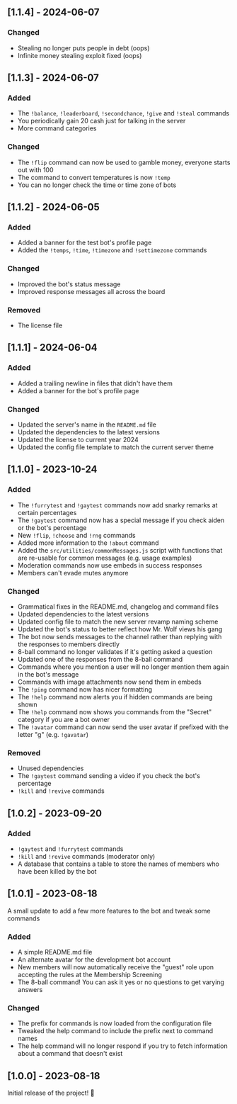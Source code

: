## [1.1.4] - 2024-06-07

### Changed

- Stealing no longer puts people in debt (oops)
- Infinite money stealing exploit fixed (oops)

## [1.1.3] - 2024-06-07

### Added

- The `!balance`, `!leaderboard`, `!secondchance`, `!give` and `!steal` commands
- You periodically gain 20 cash just for talking in the server
- More command categories

### Changed

- The `!flip` command can now be used to gamble money, everyone starts out with 100
- The command to convert temperatures is now `!temp`
- You can no longer check the time or time zone of bots

## [1.1.2] - 2024-06-05

### Added

- Added a banner for the test bot's profile page
- Added the `!temps`, `!time`, `!timezone` and `!settimezone` commands

### Changed

- Improved the bot's status message
- Improved response messages all across the board

### Removed

- The license file

## [1.1.1] - 2024-06-04

### Added

- Added a trailing newline in files that didn't have them
- Added a banner for the bot's profile page

### Changed

- Updated the server's name in the `README.md` file
- Updated the dependencies to the latest versions
- Updated the license to current year 2024
- Updated the config file template to match the current server theme

## [1.1.0] - 2023-10-24

### Added

- The `!furrytest` and `!gaytest` commands now add snarky remarks at certain percentages
- The `!gaytest` command now has a special message if you check aiden or the bot's percentage
- New `!flip`, `!choose` and `!rng` commands
- Added more information to the `!about` command
- Added the `src/utilities/commonMessages.js` script with functions that are re-usable for common messages (e.g. usage examples)
- Moderation commands now use embeds in success responses
- Members can't evade mutes anymore

### Changed

- Grammatical fixes in the README.md, changelog and command files
- Updated dependencies to the latest versions
- Updated config file to match the new server revamp naming scheme
- Updated the bot's status to better reflect how Mr. Wolf views his gang
- The bot now sends messages to the channel rather than replying with the responses to members directly
- 8-ball command no longer validates if it's getting asked a question
- Updated one of the responses from the 8-ball command
- Commands where you mention a user will no longer mention them again in the bot's message
- Commands with image attachments now send them in embeds
- The `!ping` command now has nicer formatting
- The `!help` command now alerts you if hidden commands are being shown
- The `!help` command now shows you commands from the "Secret" category if you are a bot owner
- The `!avatar` command can now send the user avatar if prefixed with the letter "g" (e.g. `!gavatar`)

### Removed

- Unused dependencies
- The `!gaytest` command sending a video if you check the bot's percentage
- `!kill` and `!revive` commands

## [1.0.2] - 2023-09-20

### Added

- `!gaytest` and `!furrytest` commands
- `!kill` and `!revive` commands (moderator only)
- A database that contains a table to store the names of members who have been killed by the bot

## [1.0.1] - 2023-08-18

A small update to add a few more features to the bot and tweak some commands

### Added

- A simple README.md file
- An alternate avatar for the development bot account
- New members will now automatically receive the "guest" role upon accepting the rules at the Membership Screening
- The 8-ball command! You can ask it yes or no questions to get varying answers

### Changed

- The prefix for commands is now loaded from the configuration file
- Tweaked the help command to include the prefix next to command names
- The help command will no longer respond if you try to fetch information about a command that doesn't exist

## [1.0.0] - 2023-08-18
  
Initial release of the project! 🎉
